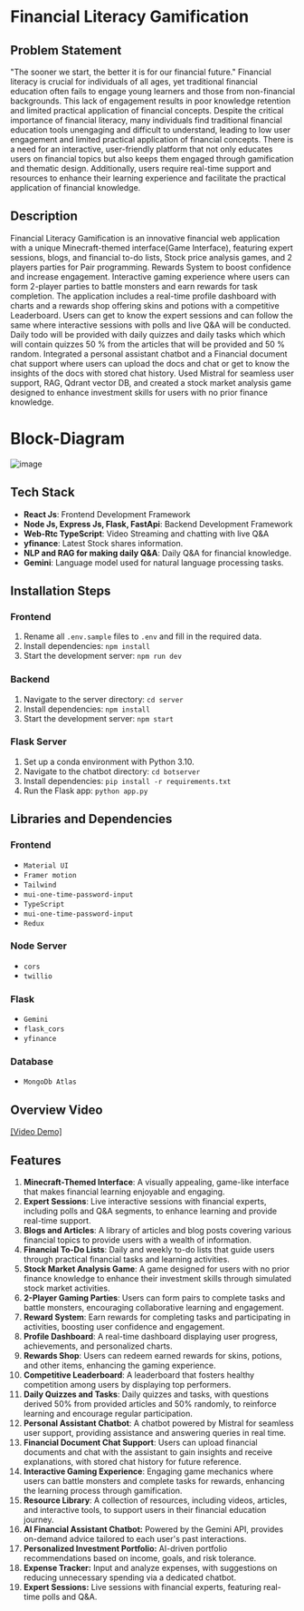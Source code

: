# Financial Literacy Gamification
## Problem Statement
"The sooner we start, the better it is for our financial future."
Financial literacy is crucial for individuals of all ages, yet traditional financial education often fails to engage young learners and those from non-financial backgrounds. This lack of engagement results in poor knowledge retention and limited practical application of financial concepts.
Despite the critical importance of financial literacy, many individuals find traditional financial education tools unengaging and difficult to understand, leading to low user engagement and limited practical application of financial concepts. There is a need for an interactive, user-friendly platform that not only educates users on financial topics but also keeps them engaged through gamification and thematic design. Additionally, users require real-time support and resources to enhance their learning experience and facilitate the practical application of financial knowledge.

## Description
Financial Literacy Gamification is an innovative financial web application with a unique Minecraft-themed interface(Game Interface), featuring expert sessions, blogs, and financial to-do lists, Stock price analysis games, and 2 players parties for Pair programming. Rewards System to boost confidence and increase engagement. Interactive gaming experience where users can form 2-player parties to battle monsters and earn rewards for task completion. The application includes a real-time profile dashboard with charts and a rewards shop offering skins and potions with a competitive Leaderboard.
Users can get to know the expert sessions and can follow the same where interactive sessions with polls and live Q&A will be conducted. Daily todo will be provided with daily quizzes and daily tasks which which will contain quizzes 50 % from the articles that will be provided and 50 % random.
Integrated a personal assistant chatbot and a Financial document chat support where users can upload the docs and chat or get to know the insights of the docs with stored chat history. Used Mistral for seamless user support, RAG, Qdrant vector DB, and created a stock market analysis game designed to enhance investment skills for users with no prior finance knowledge.

# Block-Diagram
![image](https://github.com/gamechanger2580/Tech-A-Thon/assets/101705932/16a2f684-cb09-49ed-911c-9c99a17a9717)

## Tech Stack
- **React Js**: Frontend Development Framework
- **Node Js, Express Js, Flask, FastApi**: Backend Development Framework
- **Web-Rtc TypeScript**: Video Streaming and chatting with live Q&A
- **yfinance**: Latest Stock shares information.
- **NLP and RAG for making daily Q&A**: Daily Q&A for financial knowledge.
- **Gemini**: Language model used for natural language processing tasks.
  
## Installation Steps

### Frontend
1. Rename all `.env.sample` files to `.env` and fill in the required data.
2. Install dependencies: `npm install`
3. Start the development server: `npm run dev`
 
### Backend
1. Navigate to the server directory: `cd server`
2. Install dependencies: `npm install`
3. Start the development server: `npm start`

### Flask Server
1. Set up a conda environment with Python 3.10.
2. Navigate to the chatbot directory: `cd botserver`
3. Install dependencies: `pip install -r requirements.txt`
4. Run the Flask app: `python app.py`

## Libraries and Dependencies
### Frontend
- `Material UI`
- `Framer motion`
- `Tailwind`
- `mui-one-time-password-input`
- `TypeScript`
- `mui-one-time-password-input`
- `Redux`

### Node Server
- `cors`
- `twillio`
  
### Flask
- `Gemini`
- `flask_cors`
- `yfinance`

### Database
- `MongoDb Atlas`

## Overview Video
[[Video Demo]]([youtu.be/Is73RUKZmo0](https://youtu.be/E-dQphshQ54))

## Features
1. **Minecraft-Themed Interface**: A visually appealing, game-like interface that makes financial learning enjoyable and engaging.
2. **Expert Sessions**: Live interactive sessions with financial experts, including polls and Q&A segments, to enhance learning and provide real-time support.
3. **Blogs and Articles**: A library of articles and blog posts covering various financial topics to provide users with a wealth of information.
4. **Financial To-Do Lists**: Daily and weekly to-do lists that guide users through practical financial tasks and learning activities.
5. **Stock Market Analysis Game**: A game designed for users with no prior finance knowledge to enhance their investment skills through simulated stock market activities.
6. **2-Player Gaming Parties**: Users can form pairs to complete tasks and battle monsters, encouraging collaborative learning and engagement.
7. **Reward System**: Earn rewards for completing tasks and participating in activities, boosting user confidence and engagement.
8. **Profile Dashboard**: A real-time dashboard displaying user progress, achievements, and personalized charts.
9. **Rewards Shop**: Users can redeem earned rewards for skins, potions, and other items, enhancing the gaming experience.
10. **Competitive Leaderboard**: A leaderboard that fosters healthy competition among users by displaying top performers.
11. **Daily Quizzes and Tasks**: Daily quizzes and tasks, with questions derived 50% from provided articles and 50% randomly, to reinforce learning and encourage regular participation.
12. **Personal Assistant Chatbot**: A chatbot powered by Mistral for seamless user support, providing assistance and answering queries in real time.
13. **Financial Document Chat Support**: Users can upload financial documents and chat with the assistant to gain insights and receive explanations, with stored chat history for future reference.
14. **Interactive Gaming Experience**: Engaging game mechanics where users can battle monsters and complete tasks for rewards, enhancing the learning process through gamification.
15. **Resource Library**: A collection of resources, including videos, articles, and interactive tools, to support users in their financial education journey.
16. **AI Financial Assistant Chatbot:** Powered by the Gemini API, provides on-demand advice tailored to each user's past interactions.
17. **Personalized Investment Portfolio:** AI-driven portfolio recommendations based on income, goals, and risk tolerance.
18. **Expense Tracker:** Input and analyze expenses, with suggestions on reducing unnecessary spending via a dedicated chatbot.
19. **Expert Sessions:** Live sessions with financial experts, featuring real-time polls and Q&A.
